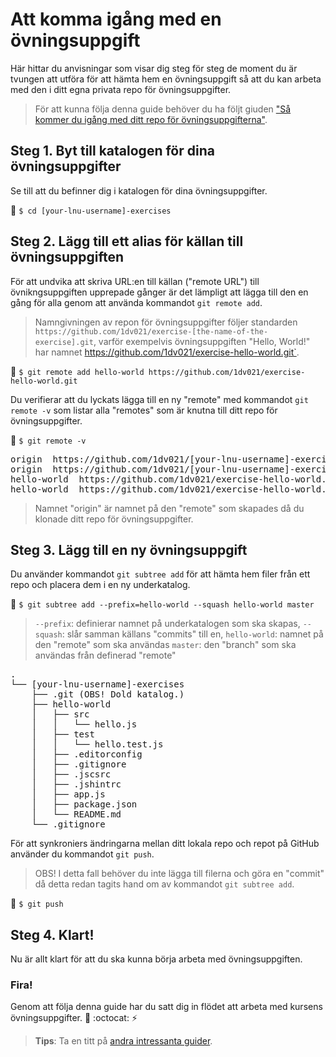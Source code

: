 # Att komma igång med en övningsuppgift

Här hittar du anvisningar som visar dig steg för steg de moment du är tvungen att utföra för att hämta hem en övningsuppgift så att du kan arbeta med den i ditt egna privata repo för övningsuppgifter.

> För att kunna följa denna guide behöver du ha följt giuden ["Så kommer du igång med ditt repo för övningsuppgifterna"](../sa-kommer-du-igang-med-ditt-repo-for-kursens-ovningsuppgifter). 

## Steg 1. Byt till katalogen för dina övningsuppgifter

Se till att du befinner dig i katalogen för dina övningsuppgifter. 

:triangular_flag_on_post: `$ cd [your-lnu-username]-exercises` 

## Steg 2. Lägg till ett alias för källan till övningsuppgiften

För att undvika att skriva URL:en till källan ("remote URL") till övnikngsuppgiften upprepade gånger är det lämpligt att lägga till den en gång för alla genom att använda kommandot `git remote add`.

> Namngivningen av repon för övningsuppgifter följer standarden `https://github.com/1dv021/exercise-[the-name-of-the-exercise].git`, varför exempelvis övningsuppgiften "Hello, World!" har namnet https://github.com/1dv021/exercise-hello-world.git`.

:triangular_flag_on_post: `$ git remote add hello-world https://github.com/1dv021/exercise-hello-world.git`

Du verifierar att du lyckats lägga till en ny "remote" med kommandot `git remote -v` som listar alla "remotes" som är knutna till ditt repo för övningsuppgifter.

:triangular_flag_on_post: `$ git remote -v`

<pre>
origin  https://github.com/1dv021/[your-lnu-username]-exercises.git (fetch)
origin  https://github.com/1dv021/[your-lnu-username]-exercises.git (push)
hello-world  https://github.com/1dv021/exercise-hello-world.git (fetch)
hello-world  https://github.com/1dv021/exercise-hello-world.git (push)
</pre>

> Namnet "origin" är namnet på den "remote" som skapades då du klonade ditt repo för övningsuppgifter.

## Steg 3. Lägg till en ny övningsuppgift

Du använder kommandot `git subtree add` för att hämta hem filer från ett repo och placera dem i en ny underkatalog.

:triangular_flag_on_post: `$ git subtree add --prefix=hello-world --squash hello-world master`

> `--prefix`: definierar namnet på underkatalogen som ska skapas,
> `--squash`: slår samman källans  "commits" till en,
> `hello-world`: namnet på den "remote" som ska användas
> `master`: den "branch" som ska användas från definerad "remote" 

<pre>
.
└── [your-lnu-username]-exercises
    ├── .git (OBS! Dold katalog.)
    ├── hello-world
    │   ├── src
    │   │   └── hello.js
    │   ├── test
    │   │   └── hello.test.js
    │   ├── .editorconfig
    │   ├── .gitignore
    │   ├── .jscsrc
    │   ├── .jshintrc
    │   ├── app.js
    │   ├── package.json
    │   └── README.md
    └── .gitignore
</pre>

För att synkroniers ändringarna mellan ditt lokala repo och repot på GitHub använder du kommandot `git push`.

>OBS! I detta fall behöver du inte lägga till filerna och göra en "commit" då detta redan tagits hand om av kommandot `git subtree add`.  

:triangular_flag_on_post: `$ git push` 

## Steg 4. Klart!

Nu är allt klart för att du ska kunna börja arbeta med övningsuppgiften.

### Fira!

Genom att följa denna guide har du satt dig in flödet att arbeta med kursens övningsuppgifter. :tada: :octocat: :zap:

> __Tips__: Ta en titt på [andra intressanta guider](../).

 